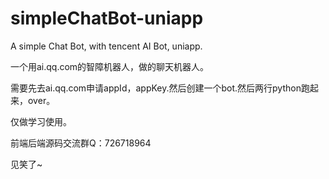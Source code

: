 # simpleChatBot-uniapp
A simple Chat Bot, with tencent AI Bot, uniapp.

一个用ai.qq.com的智障机器人，做的聊天机器人。

需要先去ai.qq.com申请appId，appKey.然后创建一个bot.然后两行python跑起来，over。

仅做学习使用。

前端后端源码交流群Q：726718964

见笑了~
